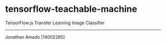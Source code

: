 # tensorflow-teachable-machine
TensorFlow.js Transfer Learning Image Classifier


---

Jonathan Amado [14002285]
